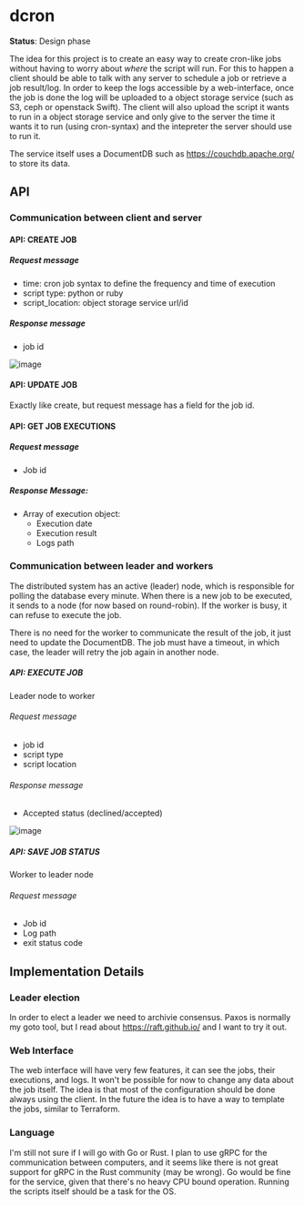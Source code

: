 # dcron
**Status**: Design phase

The idea for this project is to create an easy way to create cron-like jobs without having to worry about *where* the script will run. For this to happen a client should be able to talk with any server to schedule a job or retrieve a job result/log. In order to keep the logs accessible by a web-interface, once the job is done 
the log will be uploaded to a object storage service (such as S3, ceph or openstack Swift). The client will also upload the script it wants to run in a object storage service and only give to the server the time it wants it to run (using cron-syntax) and the intepreter the server should use to run it.

The service itself uses a DocumentDB such as https://couchdb.apache.org/ to store its data.

## API

### Communication between client and server
#### API: CREATE JOB
##### Request message
- time: cron job syntax to define the frequency and time of execution
- script type: python or ruby
- script_location: object storage service url/id
##### Response message
- job id

![image](https://user-images.githubusercontent.com/266034/144726107-04c863f3-28c0-402a-8e24-fd6147de3db7.png)

#### API: UPDATE JOB

Exactly like create, but request message has a field for the job id.

#### API: GET JOB EXECUTIONS
##### Request message
- Job id
##### Response Message:
- Array of execution object:
    -  Execution date
    -  Execution result
    -  Logs path

### Communication between leader and workers
The distributed system has an active (leader) node, which is responsible for polling the database every minute. When there is a new job to be executed, it sends to a node (for now based on round-robin). If the worker is busy, it can refuse to execute the job.

There is no need for the worker to communicate the result of the job, it just need to update the DocumentDB. The job must have a timeout, in which case, the leader will retry the job again in another node.

##### API: EXECUTE JOB
Leader node to worker
###### Request message
- job id
- script type
- script location
###### Response message
- Accepted status (declined/accepted)

![image](https://user-images.githubusercontent.com/266034/144726349-b2335169-e460-4044-bbcb-83cab267bc2f.png)

##### API: SAVE JOB STATUS
Worker to leader node
###### Request message
- Job id
- Log path
- exit status code

## Implementation Details

### Leader election

In order to elect a leader we need to archivie consensus. Paxos is normally my goto tool, but I read about https://raft.github.io/ and I want to try it out.

### Web Interface

The web interface will have very few features, it can see the jobs, their executions, and logs. It won't be possible for now to change any data about the job itself. The idea is that most of the configuration should be done always using the client. In the future the idea is to have a way to template the jobs, similar to Terraform.


### Language

I'm still not sure if I will go with Go or Rust. I plan to use gRPC for the communication between computers, and it seems like there is not great support for gRPC in the Rust community (may be wrong). Go would be fine for the service, given that there's no heavy CPU bound operation. Running the scripts itself should be a task for the OS.

